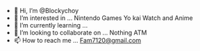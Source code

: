 - 👋 Hi, I’m @Blockychoy
- 👀 I’m interested in ... Nintendo Games Yo kai Watch and Anime
- 🌱 I’m currently learning ... 
- 💞️ I’m looking to collaborate on ... Nothing ATM
- 📫 How to reach me ... Fam7120@gmail.com

<!---
Blockychoy/Blockychoy is a ✨ special ✨ repository because its `README.md` (this file) appears on your GitHub profile.
You can click the Preview link to take a look at your changes.
--->
